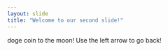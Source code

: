 ```yaml
---
layout: slide
title: "Welcome to our second slide!"
---
```

doge coin to the moon!
Use the left arrow to go back!
